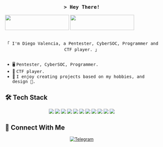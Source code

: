 

<!-- Intro  -->
<h3 align="center">
        <samp>&gt; Hey There!
        </samp>
</h3>

[<img src="https://www.hackthebox.com/badge/image/1533991" width="210" height="50">](https://app.hackthebox.com/profile/1533991)
[<img src="https://tryhackme-badges.s3.amazonaws.com/pirrandi.png" width="210" height="50">](https://tryhackme.com/p/pirrandi)


<p align="center"> 
  <samp>
    <br>
    「 
I'm Diego Valencia, a Pentester, CyberSOC, Programmer and CTF player. 」
    <br>
    <br>
  </samp>
</p>

<!-- <img align="right" src="pd.png" width="40%"> -->
 
- 🖥️ <samp>Pentester, CyberSOC, Programmer.</samp>
- 🚩 <samp>CTF player.</samp>
- 🔧 <samp>I enjoy creating projects based on my hobbies, and design 🎨.</samp>

 
## 🛠 Tech Stack
<p align="center">
  
  <img src="https://img.shields.io/badge/CMake-%23008FBA.svg?style=for-the-badge&logo=cmake&logoColor=white">
  <img src="https://img.shields.io/badge/python-%2314354C.svg?style=for-the-badge&logo=python&logoColor=white">
  <img src="https://img.shields.io/badge/shell_script-%23121011.svg?style=for-the-badge&logo=gnu-bash&logoColor=white">
  <img src="https://img.shields.io/badge/AWS-%23FF9900.svg?style=for-the-badge&logo=amazon-aws&logoColor=white">
  <img src="https://img.shields.io/badge/apache-%23D42029.svg?style=for-the-badge&logo=apache&logoColor=white">
  <img src="https://img.shields.io/badge/docker-%230db7ed.svg?style=for-the-badge&logo=docker&logoColor=white">
  <img src="https://img.shields.io/badge/git-%23F05033.svg?style=for-the-badge&logo=git&logoColor=white">
  <img src="https://img.shields.io/badge/-Arduino-00979D?style=for-the-badge&logo=Arduino&logoColor=white">
  <img src="https://img.shields.io/badge/-Raspberry_Pi-C51A4A?style=for-the-badge&logo=Raspberry-Pi">
  <img src="https://img.shields.io/badge/PowerShell-%235391FE.svg?style=for-the-badge&logo=powershell&logoColor=white">
  <img src="https://img.shields.io/badge/C-%2300599C.svg?style=for-the-badge&logo=c&logoColor=white">

</p>

## 🤝 Connect With Me
<p align="center">
  <a href="https://www.linkedin.com/in/diego-valencia-molina"><img alt="Telegram" src="https://img.shields.io/badge/Linkedin-0A66C2?style=for-the-badge&labelColor=0A66C2&logo=linkedin&logoColor=FFFFFF"></a>
</p>
